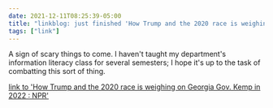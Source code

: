 ```yaml
---
date: 2021-12-11T08:25:39-05:00
title: "linkblog: just finished 'How Trump and the 2020 race is weighing on Georgia Gov. Kemp in 2022 : NPR'"
tags: ["link"]
---
```

A sign of scary things to come. I haven't taught my department's information literacy class for several semesters; I hope it's up to the task of combatting this sort of thing.
 
[link to 'How Trump and the 2020 race is weighing on Georgia Gov. Kemp in 2022 : NPR'](https://www.npr.org/2021/12/11/1063112721/as-the-2022-campaign-kicks-off-in-georgia-2020-casts-a-long-shadow)
